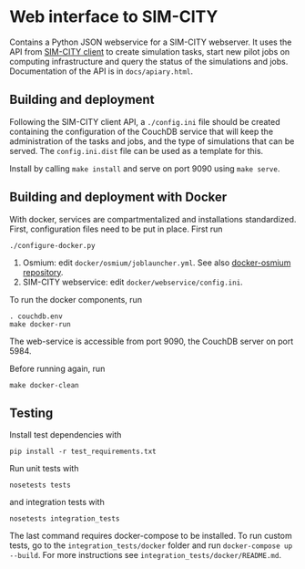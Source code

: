 # Web interface to SIM-CITY

Contains a Python JSON webservice for a SIM-CITY webserver. It uses the API from [SIM-CITY client](https://github.com/NLeSC/sim-city-client) to create simulation tasks, start new pilot jobs on computing infrastructure and query the status of the simulations and jobs. Documentation of the API is in `docs/apiary.html`.

## Building and deployment

Following the SIM-CITY client API, a `./config.ini` file should be created containing the configuration of the CouchDB service that will keep the administration of the tasks and jobs, and the type of simulations that can be served. The `config.ini.dist` file can be used as a template for this.

Install by calling `make install` and serve on port 9090 using `make serve`.

## Building and deployment with Docker

With docker, services are compartmentalized and installations standardized. First, configuration files need to be put in place. First run 

    ./configure-docker.py

1. Osmium: edit `docker/osmium/joblauncher.yml`. See also [docker-osmium repository](https://github.com/NLeSC/docker-osmium).
2. SIM-CITY webservice: edit `docker/webservice/config.ini`.

To run the docker components, run

    . couchdb.env
    make docker-run

The web-service is accessible from port 9090, the CouchDB server on port 5984.

Before running again, run

    make docker-clean

## Testing

Install test dependencies with
```
pip install -r test_requirements.txt
```
Run unit tests with
```
nosetests tests
```
and integration tests with
```
nosetests integration_tests
```
The last command requires docker-compose to be installed. To run custom tests, go to the `integration_tests/docker` folder and run `docker-compose up --build`. For more instructions see `integration_tests/docker/README.md`.
